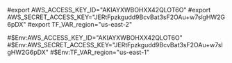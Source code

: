 #export AWS_ACCESS_KEY_ID="AKIAYXWBOHXX42QLOT6O"
#export AWS_SECRET_ACCESS_KEY="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"
#export TF_VAR_region="us-east-2"


#$Env:AWS_ACCESS_KEY_ID="AKIAYXWBOHXX42QLOT6O"
#$Env:AWS_SECRET_ACCESS_KEY="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"
#$Env:TF_VAR_region="us-east-1"